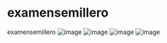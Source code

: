 # examensemillero
examensemillero
![image](https://user-images.githubusercontent.com/53799994/174153726-798db835-500a-47f3-91f5-6b9ac58e63a3.png)
![image](https://user-images.githubusercontent.com/53799994/174153815-1908f7eb-672f-4468-8b0d-c8696d4b4fb5.png)
![image](https://user-images.githubusercontent.com/53799994/174153935-ba5e8637-1eee-4e91-9b9c-973b68f328e0.png)
![image](https://user-images.githubusercontent.com/53799994/174154003-0880e41b-ca06-42d0-8ec3-17f7a29af265.png)
